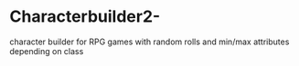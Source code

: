 # Characterbuilder2-
character builder for RPG games with random rolls and min/max attributes depending on class
